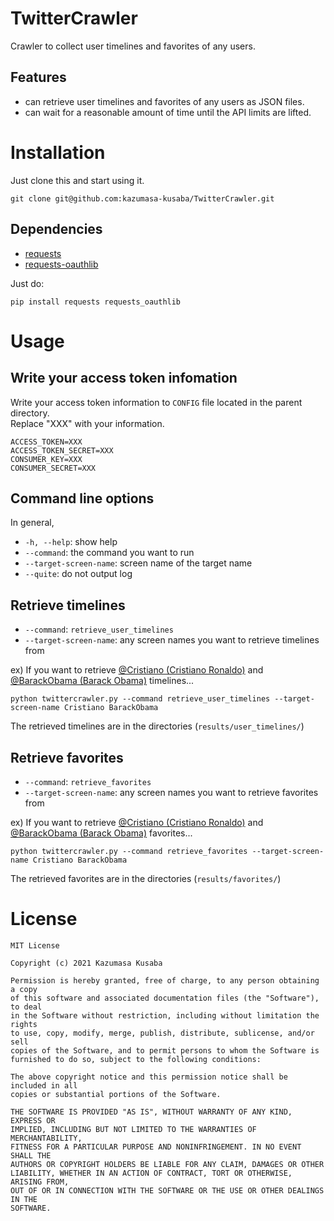 # TwitterCrawler
Crawler to collect user timelines and favorites of any users.  

## Features
* can retrieve user timelines and favorites of any users as JSON files.
* can wait for a reasonable amount of time until the API limits are lifted.

# Installation
Just clone this and start using it.  
```console
git clone git@github.com:kazumasa-kusaba/TwitterCrawler.git
```

## Dependencies
* [requests](https://github.com/psf/requests)  
* [requests-oauthlib](https://github.com/requests/requests-oauthlib)  

Just do:  
```console
pip install requests requests_oauthlib
```

# Usage

## Write your access token infomation
Write your access token information to `CONFIG` file located in the parent directory.    
Replace "XXX" with your information.  
```CONFIG
ACCESS_TOKEN=XXX
ACCESS_TOKEN_SECRET=XXX
CONSUMER_KEY=XXX
CONSUMER_SECRET=XXX
```

## Command line options
In general,  
* `-h, --help`: show help
* `--command`: the command you want to run
* `--target-screen-name`: screen name of the target name
* `--quite`: do not output log

## Retrieve timelines
* `--command`: `retrieve_user_timelines`
* `--target-screen-name`: any screen names you want to retrieve timelines from

ex) If you want to retrieve [@Cristiano (Cristiano Ronaldo)](https://twitter.com/cristiano) and [@BarackObama (Barack Obama)](https://twitter.com/barackobama) timelines...  
```console
python twittercrawler.py --command retrieve_user_timelines --target-screen-name Cristiano BarackObama
```
The retrieved timelines are in the directories (`results/user_timelines/`)

## Retrieve favorites
* `--command`: `retrieve_favorites`
* `--target-screen-name`: any screen names you want to retrieve favorites from

ex) If you want to retrieve [@Cristiano (Cristiano Ronaldo)](https://twitter.com/cristiano) and [@BarackObama (Barack Obama)](https://twitter.com/barackobama) favorites...  
```console
python twittercrawler.py --command retrieve_favorites --target-screen-name Cristiano BarackObama
```
The retrieved favorites are in the directories (`results/favorites/`)

# License
```
MIT License

Copyright (c) 2021 Kazumasa Kusaba

Permission is hereby granted, free of charge, to any person obtaining a copy
of this software and associated documentation files (the "Software"), to deal
in the Software without restriction, including without limitation the rights
to use, copy, modify, merge, publish, distribute, sublicense, and/or sell
copies of the Software, and to permit persons to whom the Software is
furnished to do so, subject to the following conditions:

The above copyright notice and this permission notice shall be included in all
copies or substantial portions of the Software.

THE SOFTWARE IS PROVIDED "AS IS", WITHOUT WARRANTY OF ANY KIND, EXPRESS OR
IMPLIED, INCLUDING BUT NOT LIMITED TO THE WARRANTIES OF MERCHANTABILITY,
FITNESS FOR A PARTICULAR PURPOSE AND NONINFRINGEMENT. IN NO EVENT SHALL THE
AUTHORS OR COPYRIGHT HOLDERS BE LIABLE FOR ANY CLAIM, DAMAGES OR OTHER
LIABILITY, WHETHER IN AN ACTION OF CONTRACT, TORT OR OTHERWISE, ARISING FROM,
OUT OF OR IN CONNECTION WITH THE SOFTWARE OR THE USE OR OTHER DEALINGS IN THE
SOFTWARE.
```

